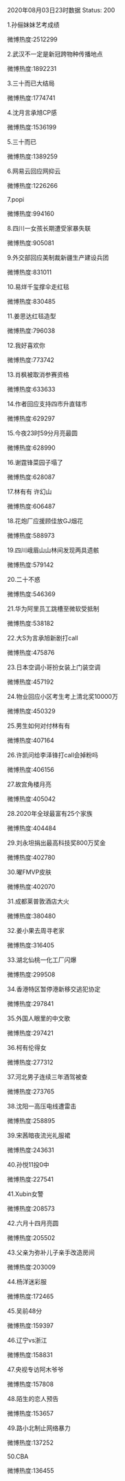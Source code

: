 2020年08月03日23时数据
Status: 200

1.孙俪妹妹艺考成绩

微博热度:2512299

2.武汉不一定是新冠跨物种传播地点

微博热度:1892231

3.三十而已大结局

微博热度:1774741

4.沈月言承旭CP感

微博热度:1536199

5.三十而已

微博热度:1389259

6.网易云回应网抑云

微博热度:1226266

7.popi

微博热度:994160

8.四川一女孩长期遭受家暴失联

微博热度:905081

9.外交部回应美制裁新疆生产建设兵团

微博热度:831011

10.易烊千玺撑伞走红毯

微博热度:830485

11.姜思达红毯造型

微博热度:796038

12.我好喜欢你

微博热度:773742

13.肖枫被取消参赛资格

微博热度:633633

14.作者回应支持四市升直辖市

微博热度:629297

15.今夜23时59分月亮最圆

微博热度:628990

16.谢霆锋菜园子塌了

微博热度:628087

17.林有有 许幻山

微博热度:606487

18.花炮厂应援顾佳放GJ烟花

微博热度:588973

19.四川峨眉山山林间发现两具遗骸

微博热度:579142

20.二十不惑

微博热度:546369

21.华为阿里员工跳槽至微软受抵制

微博热度:538182

22.大S为言承旭新剧打call

微博热度:475876

23.日本空调小哥扮女装上门装空调

微博热度:457192

24.物业回应小区考生考上清北奖10000万

微博热度:450329

25.男生如何对付林有有

微博热度:407164

26.许凯问给李泽锋打call会掉粉吗

微博热度:406156

27.故宫角楼月亮

微博热度:405042

28.2020年全球最富有25个家族

微博热度:404484

29.刘永坦捐出最高科技奖800万奖金

微博热度:402780

30.曜FMVP皮肤

微博热度:402070

31.成都莱普敦酒店大火

微博热度:380480

32.姜小果去周寻老家

微博热度:316405

33.湖北仙桃一化工厂闪爆

微博热度:299508

34.香港特区暂停港新移交逃犯协定

微博热度:297841

35.外国人眼里的中文歌

微博热度:297421

36.柯有伦得女

微博热度:277312

37.河北男子连续三年酒驾被查

微博热度:273765

38.沈阳一高压电线遭雷击

微博热度:258895

39.宋茜暗夜流光礼服裙

微博热度:243631

40.孙悦11投0中

微博热度:227541

41.Xubin女警

微博热度:208573

42.六月十四月亮圆

微博热度:205502

43.父亲为弥补儿子亲手改造房间

微博热度:203009

44.杨洋迷彩服

微博热度:172465

45.吴前48分

微博热度:159397

46.辽宁vs浙江

微博热度:158831

47.央视专访阿木爷爷

微博热度:157808

48.陌生的恋人预告

微博热度:153657

49.路小北制止网络暴力

微博热度:137252

50.CBA

微博热度:136455

